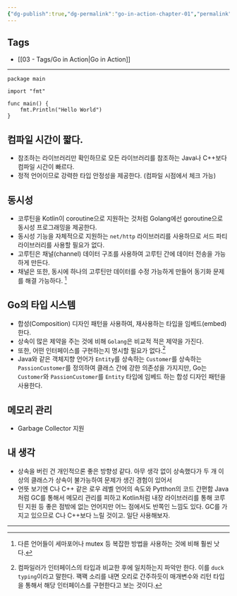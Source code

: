 ```yaml
---
{"dg-publish":true,"dg-permalink":"go-in-action-chapter-01","permalink":"/go-in-action-chapter-01/","noteIcon":""}
---
```


## Tags
- [[03 - Tags/Go in Action\|Go in Action]]
---
``` golang
package main

import "fmt"

func main() {
	fmt.Println("Hello World")
}
```
## 컴파일 시간이 짧다.
- 참조하는 라이브러리만 확인하므로 모든 라이브러리를 참조하는 Java나 C++보다 컴파일 시간이 빠르다.
- 정적 언어이므로 강력한 타입 안정성을 제공한다. (컴파일 시점에서 체크 가능)
## 동시성
- 코루틴을 Kotlin이 coroutine으로 지원하는 것처럼 Golang에선 goroutine으로 동시성 프로그래밍을 제공한다.
- 동시성 기능을 자체적으로 지원하는 `net/http` 라이브러리를 사용하므로 서드 파티 라이브러리를 사용할 필요가 없다.
- 고루틴은 채널(channel) 데이터 구조를 사용하여 고루틴 간에 데이터 전송을 가능하게 만든다.
- 채널은 또한, 동시에 하나의 고루틴만 데이터를 수정 가능하게 만들어 동기화 문제를 해결 가능하다. [^1]
## Go의 타입 시스템
- 합성(Composition) 디자인 패턴을 사용하여, 재사용하는 타입을 임베드(embed)한다.
- 상속이 많은 제약을 주는 것에 비해 `Golang`은 비교적 적은 제약을 가진다.
- 또한, 어떤 인터페이스를 구현하는지 명시할 필요가 없다.[^2]
- Java와 같은 객체지향 언어가 `Entity`를 상속하는 `Customer`를 상속하는 `PassionCustomer`를 정의하여 클래스 간에 강한 의존성을 가지지만, Go는 `Customer`와 `PassionCustomer`를 `Entity` 타입에 임베드 하는 합성 디자인 패턴을 사용한다.
## 메모리 관리
- Garbage Collector 지원
## 내 생각
- 상속을 버린 건 개인적으론 좋은 방향성 같다. 아무 생각 없이 상속했다가 두 개 이상의 클래스가 상속이 불가능하여 문제가 생긴 경험이 있어서
- 언뜻 보기엔 C나 C++ 같은 로우 레벨 언어의 속도와 Pytthon의 코드 간편함 Java처럼 GC를 통해서 메모리 관리를 피하고 Kotlin처럼 내장 라이브러리를 통해 코루틴 지원 등 좋은 점밖에 없는 언어지만 어느 점에서도 반쪽인 느낌도 있다. GC를 가지고 있으므로 C나 C++보다 느릴 것이고. 일단 사용해보자.
---
[^1]: 다른 언어들이 세마포어나 mutex 등 복잡한 방법을 사용하는 것에 비해 훨씬 낫다.
[^2]: 컴파일러가 인터페이스의 타입과 비교한 후에 일치하는지 파악만 한다. 이를 `duck typing`이라고 말한다. 꽥꽥 소리를 내면 오리로 간주하듯이 매개변수와 리턴 타입을 통해서 해당 인터페이스를 구현한다고 보는 것이다.
